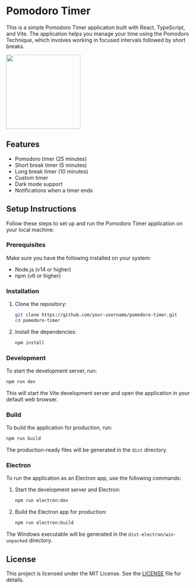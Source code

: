# Pomodoro Timer

This is a simple Pomodoro Timer application built with React, TypeScript, and Vite. The application helps you manage your time using the Pomodoro Technique, which involves working in focused intervals followed by short breaks.

<img src="https://github.com/user-attachments/assets/94ce4ba8-a7cf-4127-b794-07989c392006" width="200" />

## Features

- Pomodoro timer (25 minutes)
- Short break timer (5 minutes)
- Long break timer (10 minutes)
- Custom timer
- Dark mode support
- Notifications when a timer ends

## Setup Instructions

Follow these steps to set up and run the Pomodoro Timer application on your local machine:

### Prerequisites

Make sure you have the following installed on your system:

- Node.js (v14 or higher)
- npm (v6 or higher)

### Installation

1. Clone the repository:

   ```sh
   git clone https://github.com/your-username/pomodoro-timer.git
   cd pomodoro-timer
   ```

2. Install the dependencies:

   ```sh
   npm install
   ```

### Development

To start the development server, run:

```sh
npm run dev
```

This will start the Vite development server and open the application in your default web browser.

### Build

To build the application for production, run:

```sh
npm run build
```

The production-ready files will be generated in the `dist` directory.

### Electron

To run the application as an Electron app, use the following commands:

1. Start the development server and Electron:

   ```sh
   npm run electron:dev
   ```

2. Build the Electron app for production:

   ```sh
   npm run electron:build
   ```

The Windows executable will be generated in the `dist-electron/win-unpacked` directory.

## License

This project is licensed under the MIT License. See the [LICENSE](LICENSE) file for details.

